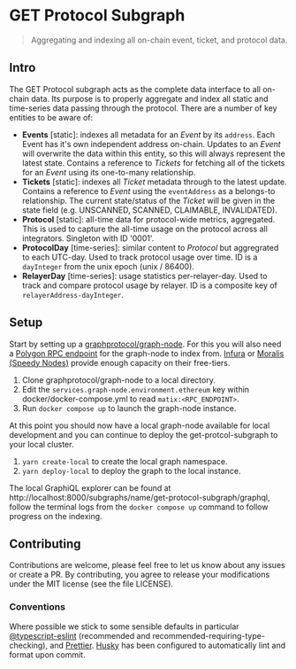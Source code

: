 # GET Protocol Subgraph

> Aggregating and indexing all on-chain event, ticket, and protocol data.

## Intro

The GET Protocol subgraph acts as the complete data interface to all on-chain data. Its purpose is to properly aggregate and index all static and time-series data passing through the protocol. There are a number of key entities to be aware of:

- **Events** [static]: indexes all metadata for an _Event_ by its `address`. Each Event has it's own independent address on-chain. Updates to an _Event_ will overwrite the data within this entity, so this will always represent the latest state. Contains a reference to _Tickets_ for fetching all of the tickets for an _Event_ using its one-to-many relationship.
- **Tickets** [static]: indexes all _Ticket_ metadata through to the latest update. Contains a reference to _Event_ using the `eventAddress` as a belongs-to relationship. The current state/status of the _Ticket_ will be given in the state field (e.g. UNSCANNED, SCANNED, CLAIMABLE, INVALIDATED).
- **Protocol** [static]: all-time data for protocol-wide metrics, aggregated. This is used to capture the all-time usage on the protocol across all integrators. Singleton with ID '0001'.
- **ProtocolDay** [time-series]: similar content to _Protocol_ but aggregrated to each UTC-day. Used to track protocol usage over time. ID is a `dayInteger` from the unix epoch (unix / 86400).
- **RelayerDay** [time-series]: usage statistics per-relayer-day. Used to track and compare protocol usage by relayer. ID is a composite key of `relayerAddress-dayInteger`.

## Setup

Start by setting up a [graphprotocol/graph-node](https://github.com/graphprotocol/graph-node). For this you will also need a [Polygon RPC endpoint](https://docs.matic.network/docs/develop/network-details/network/) for the graph-node to index from. [Infura](https://infura.io/) or [Moralis (Speedy Nodes)](https://moralis.io/) provide enough capacity on their free-tiers.

1. Clone graphprotocol/graph-node to a local directory.
2. Edit the `services.graph-node.environment.ethereum` key within docker/docker-compose.yml to read `matix:<RPC_ENDPOINT>`.
3. Run `docker compose up` to launch the graph-node instance.

At this point you should now have a local graph-node available for local development and you can continue to deploy the get-protcol-subgraph to your local cluster.

1. `yarn create-local` to create the local graph namespace.
2. `yarn deploy-local` to deploy the graph to the local instance.

The local GraphiQL explorer can be found at http://localhost:8000/subgraphs/name/get-protocol-subgraph/graphql, follow the terminal logs from the `docker compose up` command to follow progress on the indexing.

## Contributing

Contributions are welcome, please feel free to let us know about any issues or create a PR. By contributing, you agree to release your modifications under the MIT license (see the file LICENSE).

### Conventions

Where possible we stick to some sensible defaults in particular [@typescript-eslint](https://www.npmjs.com/package/@typescript-eslint/eslint-plugin) (recommended and recommended-requiring-type-checking), and [Prettier](https://prettier.io/docs/en/index.html). [Husky](https://github.com/typicode/husky) has been configured to automatically lint and format upon commit.

